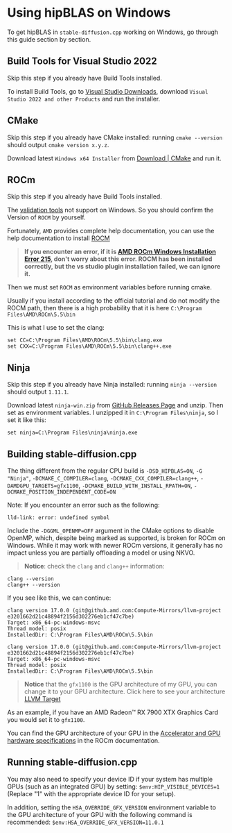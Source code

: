# Using hipBLAS on Windows

To get hipBLAS in `stable-diffusion.cpp` working on Windows, go through this guide section by section.

## Build Tools for Visual Studio 2022

Skip this step if you already have Build Tools installed.

To install Build Tools, go to [Visual Studio Downloads](https://visualstudio.microsoft.com/vs/), download `Visual Studio 2022 and other Products` and run the installer.

## CMake

Skip this step if you already have CMake installed: running `cmake --version` should output `cmake version x.y.z`.

Download latest `Windows x64 Installer` from [Download | CMake](https://cmake.org/download/) and run it.

## ROCm

Skip this step if you already have Build Tools installed.

The [validation tools](https://rocm.docs.amd.com/en/latest/reference/validation_tools.html) not support on Windows. So you should confirm the Version of `ROCM` by yourself.

Fortunately, `AMD` provides complete help documentation, you can use the help documentation to install [ROCM](https://rocm.docs.amd.com/en/latest/deploy/windows/quick_start.html)

> **If you encounter an error, if it is [AMD ROCm Windows Installation Error 215](https://github.com/RadeonOpenCompute/ROCm/issues/2363), don't worry about this error. ROCM has been installed correctly, but the vs studio plugin installation failed, we can ignore it.**

Then we must set `ROCM` as environment variables before running cmake.

Usually if you install according to the official tutorial and do not modify the ROCM path, then there is a high probability that it is here `C:\Program Files\AMD\ROCm\5.5\bin`

This is what I use to set the clang:

```Commandline
set CC=C:\Program Files\AMD\ROCm\5.5\bin\clang.exe
set CXX=C:\Program Files\AMD\ROCm\5.5\bin\clang++.exe
```

## Ninja

Skip this step if you already have Ninja installed: running `ninja --version` should output `1.11.1`.

Download latest `ninja-win.zip` from [GitHub Releases Page](https://github.com/ninja-build/ninja/releases/tag/v1.11.1) and unzip. Then set as environment variables. I unzipped it in `C:\Program Files\ninja`, so I set it like this:

```Commandline
set ninja=C:\Program Files\ninja\ninja.exe
```

## Building stable-diffusion.cpp

The thing different from the regular CPU build is `-DSD_HIPBLAS=ON`,
`-G "Ninja"`, `-DCMAKE_C_COMPILER=clang`, `-DCMAKE_CXX_COMPILER=clang++`, `-DAMDGPU_TARGETS=gfx1100`, `-DCMAKE_BUILD_WITH_INSTALL_RPATH=ON`, `-DCMAKE_POSITION_INDEPENDENT_CODE=ON`

Note:
If you encounter an error such as the following:

```Commandline
lld-link: error: undefined symbol
```

Include the `-DGGML_OPENMP=OFF` argument in the CMake options to disable OpenMP, which, despite being marked as supported, is broken for ROCm on Windows. While it may work with newer ROCm versions, it generally has no impact unless you are partially offloading a model or using NKVO.

> **Notice**: check the `clang` and `clang++` information:

```Commandline
clang --version
clang++ --version
```

If you see like this, we can continue:

```
clang version 17.0.0 (git@github.amd.com:Compute-Mirrors/llvm-project e3201662d21c48894f2156d302276eb1cf47c7be)
Target: x86_64-pc-windows-msvc
Thread model: posix
InstalledDir: C:\Program Files\AMD\ROCm\5.5\bin
```

```
clang version 17.0.0 (git@github.amd.com:Compute-Mirrors/llvm-project e3201662d21c48894f2156d302276eb1cf47c7be)
Target: x86_64-pc-windows-msvc
Thread model: posix
InstalledDir: C:\Program Files\AMD\ROCm\5.5\bin
```

> **Notice** that the `gfx1100` is the GPU architecture of my GPU, you can change it to your GPU architecture. Click here to see your architecture [LLVM Target](https://rocm.docs.amd.com/en/latest/release/windows_support.html#windows-supported-gpus)

As an example, if you have an AMD Radeon™ RX 7900 XTX Graphics Card you would set it to `gfx1100`.

You can find the GPU architecture of your GPU in the [Accelerator and GPU hardware specifications](https://rocm.docs.amd.com/en/latest/reference/gpu-arch-specs.html) in the ROCm documentation.

## Running stable-diffusion.cpp

You may also need to specify your device ID if your system has multiple GPUs (such as an integrated GPU) by setting: `$env:HIP_VISIBLE_DEVICES=1` (Replace "1" with the appropriate device ID for your setup).

In addition, setting the `HSA_OVERRIDE_GFX_VERSION` environment variable to the GPU architecture of your GPU with the following command is recommended: `$env:HSA_OVERRIDE_GFX_VERSION=11.0.1`
